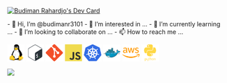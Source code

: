 <p>
<a style="max-width: 35%;" href="https://app.daily.dev/budimanr3101"><img src="https://api.daily.dev/devcards/9b0a8b6c73e343219f4dd4d00b9c5e31.png?r=zlr" width="300" alt="Budiman Rahardjo's Dev Card"/></a>
  <div>
- 👋 Hi, I’m @budimanr3101
- 👀 I’m interested in ...
- 🌱 I’m currently learning ...
- 💞️ I’m looking to collaborate on ...
- 📫 How to reach me ...
    </div>
</p>

  <div id="tools">
      <img src="https://github.com/devicons/devicon/blob/master/icons/linux/linux-original.svg" title="" **alt="" width="40" height="40"/>      
      <img src="https://github.com/devicons/devicon/blob/master/icons/bash/bash-original.svg" title="bash" **alt="bash" width="40" height="40"/>
      <img src="https://github.com/devicons/devicon/blob/master/icons/git/git-original.svg" title="git" **alt="git" width="40" height="40"/>
      <img src="https://github.com/devicons/devicon/blob/master/icons/javascript/javascript-original.svg" title="javascript" **alt="javascript" width="40" height="40"/>
      <img src="https://github.com/devicons/devicon/blob/master/icons/kubernetes/kubernetes-plain.svg" title="kubernetes" **alt="kubernetes" width="40" height="40"/>
      <img src="https://github.com/devicons/devicon/blob/master/icons/docker/docker-original.svg" title="docker" **alt="docker" width="40" height="40"/>
      <img src="https://github.com/devicons/devicon/blob/master/icons/amazonwebservices/amazonwebservices-plain-wordmark.svg" title="aws" **alt="aws" width="40" height="40"/>
      <img src="https://github.com/devicons/devicon/blob/master/icons/python/python-plain-wordmark.svg" title="aws" **alt="aws" width="40" height="40"/>
  </div>




<p>
  <img height="180em" src="https://github-readme-stats-alpha-mauve.vercel.app/api?username=budimanr3101&show_icons=true&hide_border=true&&count_private=true&include_all_commits=true&theme=tokyonight" />
<!--   <img height="180em" src="https://github-readme-stats-alpha-mauve.vercel.app/api/top-langs/?username=budimanr3101&show_icons=true&hide_border=true&layout=compact&langs_count=2&theme=tokyonight"/> -->
</p>



<!---
budimanr3101/budimanr3101 is a ✨ special ✨ repository because its `README.md` (this file) appears on your GitHub profile.
You can click the Preview link to take a look at your changes.
--->

